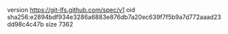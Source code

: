 version https://git-lfs.github.com/spec/v1
oid sha256:e2894bdf934e3286a6883e876db7a20ec639f7f5b9a7d772aaad23dd98c4c47b
size 7362
